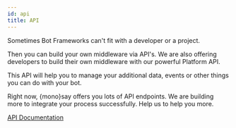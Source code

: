 ```yaml
---
id: api
title: API
---
```


Sometimes Bot Frameworks can't fit with a developer or a project.

Then you can build your own middleware via API's. We are also offering developers to build their own middleware with our powerful Platform API.

This API will help you to manage your additional data, events or other things you can do with your bot.

Right now, {mono}say offers you lots of API endpoints. We are building more to integrate your process successfully. Help us to help you more.

<a href="api-get-started.html" class="button"><i class="fas fa-book"></i> API Documentation</a>
